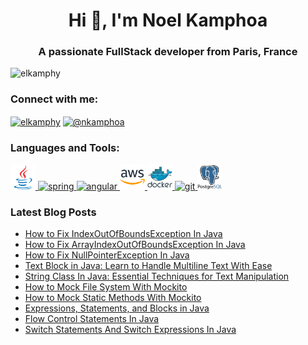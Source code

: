 <h1 align="center">Hi 👋, I'm Noel Kamphoa</h1>
<h3 align="center">A passionate FullStack developer from Paris, France</h3>

<p align="left"> <img src="https://komarev.com/ghpvc/?username=elkamphy&label=Profile%20views&color=0e75b6&style=flat" alt="elkamphy" /> </p>

<h3 align="left">Connect with me:</h3>
<p align="left">
<a href="https://www.linkedin.com/in/noelkamphoa/" target="blank"><img align="center" src="https://raw.githubusercontent.com/rahuldkjain/github-profile-readme-generator/master/src/images/icons/Social/linked-in-alt.svg" alt="elkamphy" height="30" width="40" /></a>
<a href="https://twitter.com/nkamphoa" target="blank"><img align="center" src="https://raw.githubusercontent.com/rahuldkjain/github-profile-readme-generator/master/src/images/icons/Social/twitter.svg" alt="@nkamphoa" height="30" width="40" /></a>
</p>

<h3 align="left">Languages and Tools:</h3>
<p align="left"> <a href="https://www.java.com" target="_blank" rel="noreferrer"> <img src="https://raw.githubusercontent.com/devicons/devicon/master/icons/java/java-original.svg" alt="java" width="40" height="40"/> </a>  <a href="https://spring.io/" target="_blank" rel="noreferrer"> <img src="https://www.vectorlogo.zone/logos/springio/springio-icon.svg" alt="spring" width="40" height="40"/> </a> <a href="https://angular.io" target="_blank" rel="noreferrer"> <img src="https://angular.io/assets/images/logos/angular/angular.svg" alt="angular" width="40" height="40"/> </a> <a href="https://aws.amazon.com" target="_blank" rel="noreferrer"> <img src="https://raw.githubusercontent.com/devicons/devicon/master/icons/amazonwebservices/amazonwebservices-original-wordmark.svg" alt="aws" width="40" height="40"/> </a> <a href="https://www.docker.com/" target="_blank" rel="noreferrer"> <img src="https://raw.githubusercontent.com/devicons/devicon/master/icons/docker/docker-original-wordmark.svg" alt="docker" width="40" height="40"/> </a> <a href="https://git-scm.com/" target="_blank" rel="noreferrer"> <img src="https://www.vectorlogo.zone/logos/git-scm/git-scm-icon.svg" alt="git" width="40" height="40"/> </a> <a href="https://www.postgresql.org" target="_blank" rel="noreferrer"> <img src="https://raw.githubusercontent.com/devicons/devicon/master/icons/postgresql/postgresql-original-wordmark.svg" alt="postgresql" width="40" height="40"/> </a></p>

### Latest Blog Posts
<!-- BLOG-POST-LIST:START -->
- [How to Fix IndexOutOfBoundsException In Java](https://nkamphoa.com/how-to-fix-indexoutofboundsexception-in-java/)
- [How to Fix ArrayIndexOutOfBoundsException In Java](https://nkamphoa.com/how-to-fix-arrayindexoutofboundsexception-in-java/)
- [How to Fix NullPointerException In Java](https://nkamphoa.com/how-to-fix-nullpointerexception-in-java/)
- [Text Block in Java: Learn to Handle Multiline Text With Ease](https://nkamphoa.com/text-block-in-java/)
- [String Class In Java: Essential Techniques for Text Manipulation](https://nkamphoa.com/string-class-in-java/)
- [How to Mock File System With Mockito](https://nkamphoa.com/how-to-mock-file-system-with-mockito/)
- [How to Mock Static Methods With Mockito](https://nkamphoa.com/how-to-mock-static-methods-with-mockito/)
- [Expressions, Statements, and Blocks in Java](https://nkamphoa.com/expressions-statements-and-blocks-in-java/)
- [Flow Control Statements In Java](https://nkamphoa.com/flow-control-statements-in-java/)
- [Switch Statements And Switch Expressions In Java](https://nkamphoa.com/switch-statements-and-switch-expressions-in-java/)
<!-- BLOG-POST-LIST:END -->

